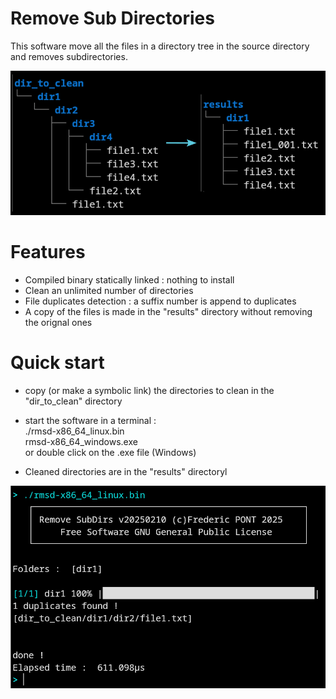 # Remove Sub Directories

This software move all the files in a directory tree in the source directory and removes subdirectories.

![CLI](src/images/dirtree3.png)
# Features
- Compiled binary statically linked : nothing to install
- Clean an unlimited number of directories
- File duplicates detection : a suffix number is append to duplicates
- A copy of the files is made  in the "results" directory without removing the orignal ones

# Quick start
+ copy (or make a symbolic link) the directories to clean in the "dir_to_clean" directory


+ start the software in a terminal :    
./rmsd-x86_64_linux.bin  
rmsd-x86_64_windows.exe  
or double click on the .exe file (Windows)
+ Cleaned directories are in the "results" directoryl

![CLI](src/images/remove_subdirs.png)